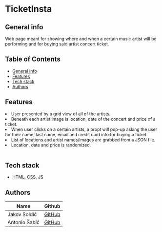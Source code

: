 # TicketInsta

## General info

<p>Web page meant for showing where and when a certain music artist will be performing and for buying said artist concert ticket.
</p>

## Table of Contents

- [General info](#general-info)
- [Features](#features)
- [Tech stack](#tech-stack)
- [Authors](#authors)

## Features

<li>User presented by a grid view of all of the artists.

<li>Beneath each artist image is location, date of the concert and price of a ticket.

<li>When user clicks on a certain artists, a propt will pop-up asking the user for their name, last name, email and credit card info for buying a ticket.

<li>List of locations and artist names/images are grabbed from a JSON file.

<li>Location, date and price is randomized.

</li>

 <br>

## Tech stack

* HTML, CSS, JS

## Authors

| Name          | Github                                   |
|---------------|------------------------------------------|
| Jakov Soldić  | [GitHub](https://github.com/JakovSoldic) |
| Antonio Šabić | [GitHub](https://github.com/ansabic)     |

